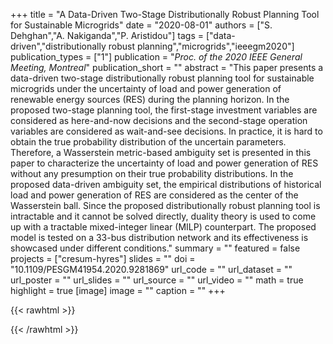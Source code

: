 +++
title = "A Data-Driven Two-Stage Distributionally Robust Planning Tool for Sustainable Microgrids"
date = "2020-08-01"
authors = ["S. Dehghan","A. Nakiganda","P. Aristidou"]
tags = ["data-driven","distributionally robust planning","microgrids","ieeegm2020"]
publication_types = ["1"]
publication = "_Proc. of the 2020 IEEE General Meeting, Montreal_"
publication_short = ""
abstract = "This paper presents a data-driven two-stage distributionally robust planning tool for sustainable microgrids under the uncertainty of load and power generation  of renewable energy sources (RES) during the planning horizon. In the proposed two-stage planning tool, the first-stage investment variables are considered as here-and-now decisions and the second-stage operation variables are considered as wait-and-see decisions. In practice, it is hard to obtain the true probability distribution of the uncertain parameters. Therefore, a Wasserstein metric-based ambiguity set is presented in this paper to characterize the uncertainty of load and power generation  of RES without any presumption on their true probability distributions. In the proposed data-driven ambiguity set, the empirical distributions of historical load and power generation  of RES are considered as the center of the Wasserstein ball. Since the proposed distributionally robust planning tool is intractable and it cannot be solved directly, duality theory is used to come up with a tractable mixed-integer linear (MILP) counterpart. The proposed model is tested on a 33-bus distribution network and its effectiveness is showcased under different conditions."
summary = ""
featured = false
projects = ["cresum-hyres"]
slides = ""
doi = "10.1109/PESGM41954.2020.9281869"
url_code = ""
url_dataset = ""
url_poster = ""
url_slides = ""
url_source = ""
url_video = ""
math = true
highlight = true
[image]
image = ""
caption = ""
+++

{{< rawhtml >}}
<div data-badge-details="right" data-badge-type="medium-donut" data-doi="10.1109/PESGM41954.2020.9281869" data-hide-no-mentions="true" class="altmetric-embed"></div>
{{< /rawhtml >}}
